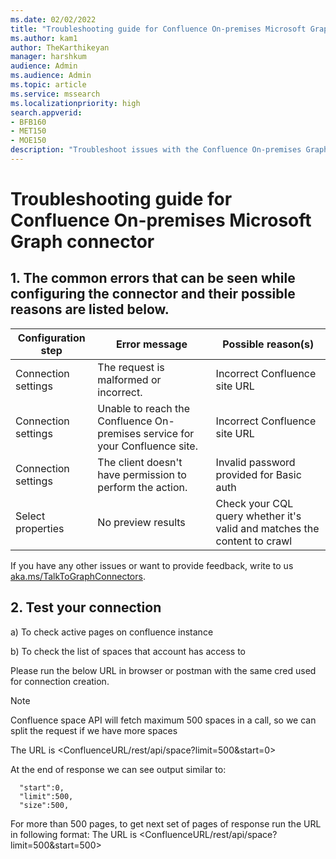 ```yaml
---
ms.date: 02/02/2022
title: "Troubleshooting guide for Confluence On-premises Microsoft Graph connector (Preview)"
ms.author: kam1
author: TheKarthikeyan
manager: harshkum
audience: Admin
ms.audience: Admin
ms.topic: article
ms.service: mssearch
ms.localizationpriority: high
search.appverid:
- BFB160
- MET150
- MOE150
description: "Troubleshoot issues with the Confluence On-premises Graph Microsoft connector for Microsoft Search"
---
```

# Troubleshooting guide for Confluence On-premises Microsoft Graph connector

## 1. **The common errors that can be seen while configuring the connector and their possible reasons are listed below.**

| Configuration step | Error message | Possible reason(s) |
| ------------ | ------------ | ------------ |
| Connection settings | The request is malformed or incorrect. | Incorrect Confluence site URL |
| Connection settings | Unable to reach the Confluence On-premises service for your Confluence site. | Incorrect Confluence site URL |
| Connection settings | The client doesn't have permission to perform the action. | Invalid password provided for Basic auth |
| Select properties | No preview results | Check your CQL query whether it's valid and matches the content to crawl |

If you have any other issues or want to provide feedback, write to us [aka.ms/TalkToGraphConnectors](https://aka.ms/TalkToGraphConnectors).

## 2. Test your connection
a) To check active pages on confluence instance

b) To check the list of spaces that account has access to

Please run the below URL in browser or postman with the same cred used for connection creation.
> [!NOTE]
> Confluence space API will fetch maximum 500 spaces in a call, so we can split the request if we have more spaces

The URL is <ConfluenceURL/rest/api/space?limit=500&start=0>

At the end of response we can see output similar to:

```
  "start":0,
  "limit":500,
  "size":500,
```

For more than 500 pages, to get next set of pages of response run the URL in following format:
The URL is <ConfluenceURL/rest/api/space?limit=500&start=500>
